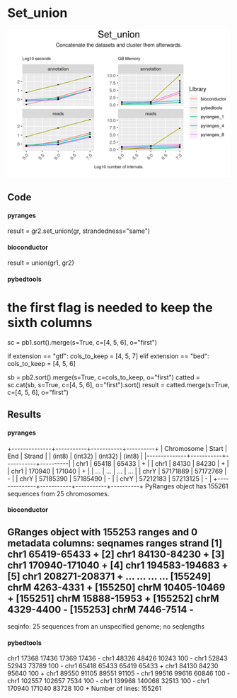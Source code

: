 # Set_union

<img src="time_memory_together_set_union.png" />

## Code

#### pyranges

result = gr2.set_union(gr, strandedness="same")


#### bioconductor

result = union(gr1, gr2)


#### pybedtools

# the first flag is needed to keep the sixth columns
sc = pb1.sort().merge(s=True, c=[4, 5, 6], o="first")

if extension == "gtf":
    cols_to_keep = [4, 5, 7]
elif extension == "bed":
    cols_to_keep = [4, 5, 6]

sb = pb2.sort().merge(s=True, c=cols_to_keep, o="first")
catted = sc.cat(sb, s=True, c=[4, 5, 6], o="first").sort()
result = catted.merge(s=True, c=[4, 5, 6], o="first")


## Results

#### pyranges

+--------------+-----------+-----------+----------+
| Chromosome   | Start     | End       | Strand   |
| (int8)       | (int32)   | (int32)   | (int8)   |
|--------------+-----------+-----------+----------|
| chr1         | 65418     | 65433     | +        |
| chr1         | 84130     | 84230     | +        |
| chr1         | 170940    | 171040    | +        |
| ...          | ...       | ...       | ...      |
| chrY         | 57171889  | 57172769  | -        |
| chrY         | 57185390  | 57185490  | -        |
| chrY         | 57212183  | 57213125  | -        |
+--------------+-----------+-----------+----------+
PyRanges object has 155261 sequences from 25 chromosomes.

#### bioconductor

GRanges object with 155253 ranges and 0 metadata columns:
           seqnames        ranges strand
              <Rle>     <IRanges>  <Rle>
       [1]     chr1   65419-65433      +
       [2]     chr1   84130-84230      +
       [3]     chr1 170940-171040      +
       [4]     chr1 194583-194683      +
       [5]     chr1 208271-208371      +
       ...      ...           ...    ...
  [155249]     chrM     4263-4331      +
  [155250]     chrM   10405-10469      +
  [155251]     chrM   15888-15953      +
  [155252]     chrM     4329-4400      -
  [155253]     chrM     7446-7514      -
  -------
  seqinfo: 25 sequences from an unspecified genome; no seqlengths


#### pybedtools

chr1	17368	17436	17369	17436	-
chr1	48326	48426	10243	100	-
chr1	52843	52943	73789	100	-
chr1	65418	65433	65419	65433	+
chr1	84130	84230	95640	100	+
chr1	89550	91105	89551	91105	-
chr1	99516	99616	60846	100	-
chr1	102557	102657	7534	100	-
chr1	139968	140068	32513	100	-
chr1	170940	171040	83728	100	+
Number of lines: 155261


